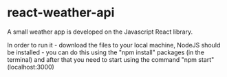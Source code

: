 # react-weather-api

A small weather app is developed on the Javascript React library. 

In order to run it - download the files to your local machine, NodeJS should be installed - you can do this using the "npm install" packages (in the terminal) and after that you need to start using the command "npm start" (localhost:3000)
